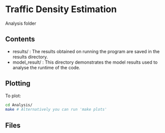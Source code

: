 # Traffic Density Estimation

Analysis folder

## Contents

- results/ : The results obtained on running the program are saved in the results directory.
- model_result/ : This directory demonstrates the model results used to analyse the runtime of the code.

## Plotting

To plot:

```bash
cd Analysis/
make # Alternatively you can run 'make plots'
```

## Files
